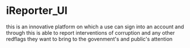 # iReporter_UI
this is an innovative platform on which a use can sign into an account and through this is able to report interventions of corruption and any other redflags they want to bring to the govenment's and public's attention 

